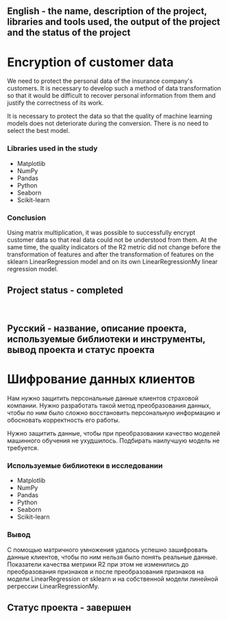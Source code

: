 
## English - the name, description of the project, libraries and tools used, the output of the project and the status of the project

# Encryption of customer data
We need to protect the personal data of the insurance company's customers. It is necessary to develop such a method of data transformation so that it would be difficult to recover personal information from them and justify the correctness of its work.

It is necessary to protect the data so that the quality of machine learning models does not deteriorate during the conversion. There is no need to select the best model.


### Libraries used in the study
* Matplotlib
* NumPy
* Pandas
* Python
* Seaborn
* Scikit-learn

### Conclusion
Using matrix multiplication, it was possible to successfully encrypt customer data so that real data could not be understood from them. At the same time, the quality indicators of the R2 metric did not change before the transformation of features and after the transformation of features on the sklearn LinearRegression model and on its own LinearRegressionMy linear regression model.

## Project status - completed
<br>

## Русский - название, описание проекта, используемые библиотеки и инструменты, вывод проекта и статус проекта

#  Шифрование данных клиентов
Нам нужно защитить персональные данные клиентов страховой компании. Нужно разработать такой метод преобразования данных, чтобы по ним было сложно восстановить персональную информацию и обосновать корректность его работы.

Нужно защитить данные, чтобы при преобразовании качество моделей машинного обучения не ухудшилось. Подбирать наилучшую модель не требуется.


### Используемые библиотеки в исследовании
* Matplotlib
* NumPy
* Pandas
* Python
* Seaborn
* Scikit-learn

### Вывод
С помощью матричного умножения удалось успешно зашифровать данные клиентов, чтобы по ним нельзя было понять реальные данные. Показатели качества метрики R2 при этом не изменились до преобразования признаков и после преобразования признаков на модели LinearRegression от sklearn и на собственной модели линейной регрессии LinearRegressionMy.

## Статус проекта - завершен
